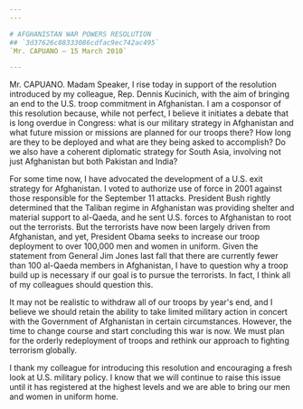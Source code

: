 ```yaml
---
---

# AFGHANISTAN WAR POWERS RESOLUTION
## `3d37626c88333086cdfac9ec742ac495`
`Mr. CAPUANO — 15 March 2010`

---
```



Mr. CAPUANO. Madam Speaker, I rise today in support of the resolution 
introduced by my colleague, Rep. Dennis Kucinich, with the aim of 
bringing an end to the U.S. troop commitment in Afghanistan. I am a 
cosponsor of this resolution because, while not perfect, I believe it 
initiates a debate that is long overdue in Congress: what is our 
military strategy in Afghanistan and what future mission or missions 
are planned for our troops there? How long are they to be deployed and 
what are they being asked to accomplish? Do we also have a coherent 
diplomatic strategy for South Asia, involving not just Afghanistan but 
both Pakistan and India?

For some time now, I have advocated the development of a U.S. exit 
strategy for Afghanistan. I voted to authorize use of force in 2001 
against those responsible for the September 11 attacks. President Bush 
rightly determined that the Taliban regime in Afghanistan was providing 
shelter and material support to al-Qaeda, and he sent U.S. forces to 
Afghanistan to root out the terrorists. But the terrorists have now 
been largely driven from Afghanistan, and yet, President Obama seeks to 
increase our troop deployment to over 100,000 men and women in uniform. 
Given the statement from General Jim Jones last fall that there are 
currently fewer than 100 al-Qaeda members in Afghanistan, I have to 
question why a troop build up is necessary if our goal is to pursue the 
terrorists. In fact, I think all of my colleagues should question this.

It may not be realistic to withdraw all of our troops by year's end, 
and I believe we should retain the ability to take limited military 
action in concert with the Government of Afghanistan in certain 
circumstances. However, the time to change course and start concluding 
this war is now. We must plan for the orderly redeployment of troops 
and rethink our approach to fighting terrorism globally.

I thank my colleague for introducing this resolution and encouraging 
a fresh look at U.S. military policy. I know that we will continue to 
raise this issue until it has registered at the highest levels and we 
are able to bring our men and women in uniform home.
